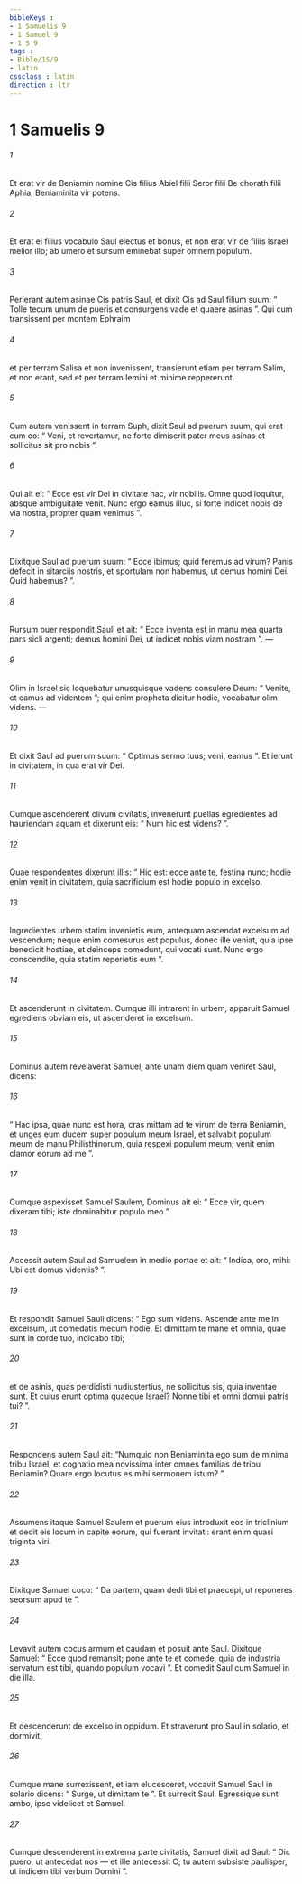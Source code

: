 ```yaml
---
bibleKeys : 
- 1 Samuelis 9
- 1 Samuel 9
- 1 S 9
tags : 
- Bible/1S/9
- latin
cssclass : latin
direction : ltr
---
```


# 1 Samuelis 9

###### 1
Et erat vir de Beniamin nomine Cis filius Abiel filii Seror filii Be chorath filii Aphia, Beniaminita vir potens. 
###### 2
Et erat ei filius vocabulo Saul electus et bonus, et non erat vir de filiis Israel melior illo; ab umero et sursum eminebat super omnem populum.
###### 3
Perierant autem asinae Cis patris Saul, et dixit Cis ad Saul filium suum: “ Tolle tecum unum de pueris et consurgens vade et quaere asinas ”. Qui cum transissent per montem Ephraim 
###### 4
et per terram Salisa et non invenissent, transierunt etiam per terram Salim, et non erant, sed et per terram Iemini et minime reppererunt. 
###### 5
Cum autem venissent in terram Suph, dixit Saul ad puerum suum, qui erat cum eo: “ Veni, et revertamur, ne forte dimiserit pater meus asinas et sollicitus sit pro nobis ”. 
###### 6
Qui ait ei: “ Ecce est vir Dei in civitate hac, vir nobilis. Omne quod loquitur, absque ambiguitate venit. Nunc ergo eamus illuc, si forte indicet nobis de via nostra, propter quam venimus ”. 
###### 7
Dixitque Saul ad puerum suum: “ Ecce ibimus; quid feremus ad virum? Panis defecit in sitarciis nostris, et sportulam non habemus, ut demus homini Dei. Quid habemus? ”. 
###### 8
Rursum puer respondit Sauli et ait: “ Ecce inventa est in manu mea quarta pars sicli argenti; demus homini Dei, ut indicet nobis viam nostram ”. — 
###### 9
Olim in Israel sic loquebatur unusquisque vadens consulere Deum: “ Venite, et eamus ad videntem ”; qui enim propheta dicitur hodie, vocabatur olim videns. — 
###### 10
Et dixit Saul ad puerum suum: “ Optimus sermo tuus; veni, eamus ”. Et ierunt in civitatem, in qua erat vir Dei.
###### 11
Cumque ascenderent clivum civitatis, invenerunt puellas egredientes ad hauriendam aquam et dixerunt eis: “ Num hic est videns? ”. 
###### 12
Quae respondentes dixerunt illis: “ Hic est: ecce ante te, festina nunc; hodie enim venit in civitatem, quia sacrificium est hodie populo in excelso. 
###### 13
Ingredientes urbem statim invenietis eum, antequam ascendat excelsum ad vescendum; neque enim comesurus est populus, donec ille veniat, quia ipse benedicit hostiae, et deinceps comedunt, qui vocati sunt. Nunc ergo conscendite, quia statim reperietis eum ”.
###### 14
Et ascenderunt in civitatem. Cumque illi intrarent in urbem, apparuit Samuel egrediens obviam eis, ut ascenderet in excelsum.
###### 15
Dominus autem revelaverat Samuel, ante unam diem quam veniret Saul, dicens: 
###### 16
“ Hac ipsa, quae nunc est hora, cras mittam ad te virum de terra Beniamin, et unges eum ducem super populum meum Israel, et salvabit populum meum de manu Philisthinorum, quia respexi populum meum; venit enim clamor eorum ad me ”. 
###### 17
Cumque aspexisset Samuel Saulem, Dominus ait ei: “ Ecce vir, quem dixeram tibi; iste dominabitur populo meo ”.
###### 18
Accessit autem Saul ad Samuelem in medio portae et ait: “ Indica, oro, mihi: Ubi est domus videntis? ”. 
###### 19
Et respondit Samuel Sauli dicens: “ Ego sum videns. Ascende ante me in excelsum, ut comedatis mecum hodie. Et dimittam te mane et omnia, quae sunt in corde tuo, indicabo tibi; 
###### 20
et de asinis, quas perdidisti nudiustertius, ne sollicitus sis, quia inventae sunt. Et cuius erunt optima quaeque Israel? Nonne tibi et omni domui patris tui? ”. 
###### 21
Respondens autem Saul ait: “Numquid non Beniaminita ego sum de minima tribu Israel, et cognatio mea novissima inter omnes familias de tribu Beniamin? Quare ergo locutus es mihi sermonem istum? ”.
###### 22
Assumens itaque Samuel Saulem et puerum eius introduxit eos in triclinium et dedit eis locum in capite eorum, qui fuerant invitati: erant enim quasi triginta viri. 
###### 23
Dixitque Samuel coco: “ Da partem, quam dedi tibi et praecepi, ut reponeres seorsum apud te ”. 
###### 24
Levavit autem cocus armum et caudam et posuit ante Saul. Dixitque Samuel: “ Ecce quod remansit; pone ante te et comede, quia de industria servatum est tibi, quando populum vocavi ”. Et comedit Saul cum Samuel in die illa.
###### 25
Et descenderunt de excelso in oppidum. Et straverunt pro Saul in solario, et dormivit.
###### 26
Cumque mane surrexissent, et iam elucesceret, vocavit Samuel Saul in solario dicens: “ Surge, ut dimittam te ”. Et surrexit Saul. Egressique sunt ambo, ipse videlicet et Samuel. 
###### 27
Cumque descenderent in extrema parte civitatis, Samuel dixit ad Saul: “ Dic puero, ut antecedat nos — et ille antecessit C; tu autem subsiste paulisper, ut indicem tibi verbum Domini ”.
